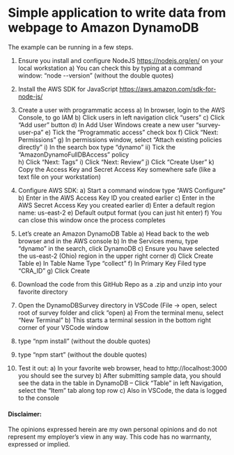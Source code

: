 # Simple application to write data from webpage to Amazon DynamoDB 
The example can be running in a few steps. 
1)	Ensure you install and configure NodeJS https://nodejs.org/en/ on your local workstation 
    a)	You can check this by typing at a command window: “node --version” (without the double quotes)
2)	Install the AWS SDK for JavaScript https://aws.amazon.com/sdk-for-node-js/ 
3)	Create a user with programmatic access
    a)	In browser, login to the AWS Console, to go IAM
    b)	Click users in left navigation click “users”
    c)	Click “Add user” button 
    d)	In Add User Windows create a new user “survey-user-pa” 
    e)	Tick the “Programmatic access” check box
    f)	Click “Next: Permissions”
    g)	In permissions window, select “Attach existing policies directly”
        i)	In the search box type “dynamo”
        ii)	Tick the “AmazonDynamoFullDBAccess” policy  
    h)	Click “Next: Tags”
        i)	Click “Next: Review”
    j)	 Click “Create User”
    k)	Copy the Access Key and Secret Access Key somewhere safe (like a text file on your workstation) 
4)	Configure AWS SDK: 
    a)	Start a command window type “AWS Configure”
    b)	Enter in the AWS Access Key ID you created earlier
    c)	Enter in the AWS Secret Access Key you created earlier
    d)	Enter a default region name: us-east-2
    e)	Default output format (you can just hit enter)
    f)	You can close this window once the process completes
5)	Let’s create an Amazon DynamoDB Table
    a)	Head back to the web browser and in the AWS console 
    b)	In the Services menu, type “dynamo” in the search, click DynamoDB
    c)	Ensure you have selected the us-east-2 (Ohio) region in the upper right corner
    d)	Click Create Table
    e)	In Table Name Type “collect”
    f)	In Primary Key Filed type “CRA_ID”
    g)	Click Create
6)	Download the code from this GitHub Repo as a .zip and unzip into your favorite directory
7)	Open the DynamoDBSurvey directory in VSCode (File → open, select root of survey folder and click “open)
    a)	From the terminal menu, select “New Terminal”
    b)	This starts a terminal session in the bottom right corner of your VSCode window
8)	type “npm install” (without the double quotes)
9)	type “npm start” (without the double quotes)  

10)	Test it out:
    a)	In your favorite web browser, head to http://localhost:3000 you should see the survey 
    b)	After submitting sample data, you should see the data in the table in DynamoDB – Click “Table” in left Navigation, select the “Item” tab along top row
    c)	Also in VSCode, the data is logged to the console

#### Disclaimer: 
The opinions expressed herein are my own personal opinions and do not represent my employer’s view in any way.  This code has no warrnanty, expressed or implied.  